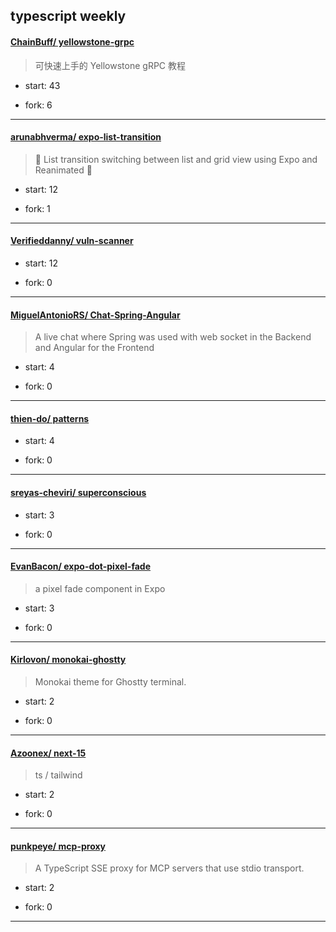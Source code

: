 ## typescript weekly

#### [ChainBuff/ yellowstone-grpc](https://github.com/ChainBuff/yellowstone-grpc)
>  可快速上手的 Yellowstone gRPC 教程
+ start: 43
+ fork: 6
---
#### [arunabhverma/ expo-list-transition](https://github.com/arunabhverma/expo-list-transition)
>  📱 List transition switching between list and grid view using Expo and Reanimated 🌟
+ start: 12
+ fork: 1
---
#### [Verifieddanny/ vuln-scanner](https://github.com/Verifieddanny/vuln-scanner)
>  
+ start: 12
+ fork: 0
---
#### [MiguelAntonioRS/ Chat-Spring-Angular](https://github.com/MiguelAntonioRS/Chat-Spring-Angular)
>  A live chat where Spring was used with web socket in the Backend and Angular for the Frontend
+ start: 4
+ fork: 0
---
#### [thien-do/ patterns](https://github.com/thien-do/patterns)
>  
+ start: 4
+ fork: 0
---
#### [sreyas-cheviri/ superconscious](https://github.com/sreyas-cheviri/superconscious)
>  
+ start: 3
+ fork: 0
---
#### [EvanBacon/ expo-dot-pixel-fade](https://github.com/EvanBacon/expo-dot-pixel-fade)
>  a pixel fade component in Expo
+ start: 3
+ fork: 0
---
#### [Kirlovon/ monokai-ghostty](https://github.com/Kirlovon/monokai-ghostty)
>  Monokai theme for Ghostty terminal. 
+ start: 2
+ fork: 0
---
#### [Azoonex/ next-15](https://github.com/Azoonex/next-15)
>  ts / tailwind
+ start: 2
+ fork: 0
---
#### [punkpeye/ mcp-proxy](https://github.com/punkpeye/mcp-proxy)
>  A TypeScript SSE proxy for MCP servers that use stdio transport.
+ start: 2
+ fork: 0
---